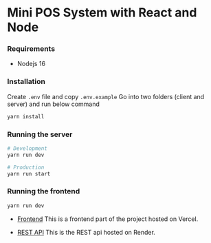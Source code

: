 # Mini POS System with React and Node

### Requirements

- Nodejs 16

### Installation

Create `.env` file and copy `.env.example`
Go into two folders (client and server) and run below command

```bash
yarn install
```

### Running the server

```bash
# Development
yarn run dev

# Production
yarn run start
```

### Running the frontend

```bash
yarn run dev
```

- [Frontend](https://mini-pos-system.vercel.app/) This is a frontend part of the project hosted on Vercel.

- [REST API](https://mini-pos-system.onrender.com/api) This is the REST api hosted on Render.
